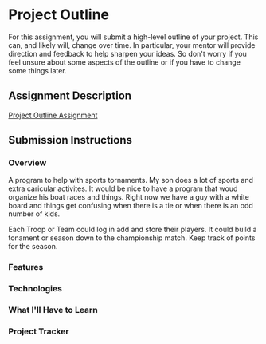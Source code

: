 # Project Outline
For this assignment, you will submit a high-level outline of your project. This can, and likely will, change over time. In particular, your mentor will provide direction and feedback to help sharpen your ideas. So don't worry if you feel unsure about some aspects of the outline or if you have to change some things later.

## Assignment Description
[Project Outline Assignment](https://education.launchcode.org/liftoff/modules/assignments/project-outline)

## Submission Instructions

### Overview
A program to help with sports tornaments. My son does a lot of sports and extra caricular activites. It would be nice to have a program that woud organize his boat races and things. Right now we have a guy with a white board and things get confusing when there is a tie or when there is an odd number of kids. 

Each Troop or Team could log in add and store their players. It could build a tonament or season down to the championship match. Keep track of points for the season.

### Features
### Technologies
### What I'll Have to Learn
### Project Tracker
